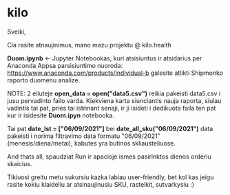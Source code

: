 # kilo

Sveiki, 

Cia rasite atnaujinimus, mano mazu projektu @ kilo.health

**Duom.ipynb** <- Jupyter Notebookas, kuri atsisiuntus ir atsidarius per Anaconda Appsa parsisiuntimo nuoroda: https://www.anaconda.com/products/individual-b galesite atlikti Shipmonko raporto duomenu analize. 

NOTE: 2 eiluteje  **open_data = open("data5.csv")** reikia pakeisti data5.csv i jusu pervadinto failo varda. Kiekviena karta siunciantis nauja raporta, siulau vadintis tai pat, pries tai istrinant senaji, ir ji isideti i dedikuota faila ten pat kur ir isidesite  **Duom.ipyn** notebooka.

Tai pat **date_lst = ["06/09/2021"]** bei **date_all_sku("06/09/2021")** data pakeisti i norima filtravimo data formatu "06/09/2021" (menesis/diena/metai), kabutes yra butinos skliausteliuose.

And thats all, spaudziat Run ir apacioje ismes pasirinktos dienos orderiu skaicius. 

Tikiuosi greitu metu sukursiu kazka labiau user-friendly, bet kol kas jeigu rasite kokiu klaideliu ar atsinaujinusiu SKU, rastelkit, sutvarkysiu :)

